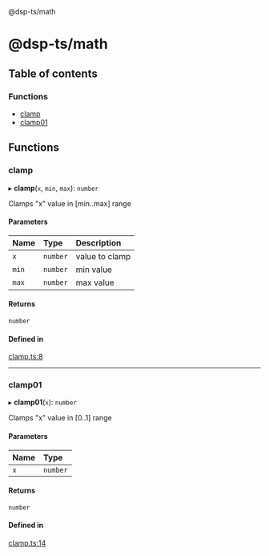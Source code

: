 @dsp-ts/math

# @dsp-ts/math

## Table of contents

### Functions

- [clamp](API.md#clamp)
- [clamp01](API.md#clamp01)

## Functions

### clamp

▸ **clamp**(`x`, `min`, `max`): `number`

Clamps "x" value in [min..max] range

#### Parameters

| Name | Type | Description |
| :------ | :------ | :------ |
| `x` | `number` | value to clamp |
| `min` | `number` | min value |
| `max` | `number` | max value |

#### Returns

`number`

#### Defined in

[clamp.ts:8](https://github.com/satelllte/dsp-ts-math/tree/main/packages/math/src/clamp.ts#L8)

___

### clamp01

▸ **clamp01**(`x`): `number`

Clamps "x" value in [0..1] range

#### Parameters

| Name | Type |
| :------ | :------ |
| `x` | `number` |

#### Returns

`number`

#### Defined in

[clamp.ts:14](https://github.com/satelllte/dsp-ts-math/tree/main/packages/math/src/clamp.ts#L14)
